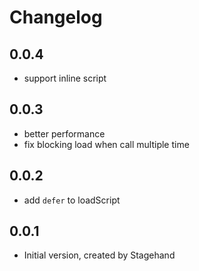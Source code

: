 # Changelog

## 0.0.4
- support inline script

## 0.0.3
- better performance
- fix blocking load when call multiple time

## 0.0.2
- add `defer` to loadScript

## 0.0.1

- Initial version, created by Stagehand
